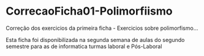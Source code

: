 # CorrecaoFicha01-Polimorfiismo
Correção dos exercicios da primeira ficha -  Exercicios sobre polimorfismo...

Esta ficha foi disponibilizada na segunda semana de aulas do segundo semestre para as de informatica turmas laboral e Pós-Laboral
